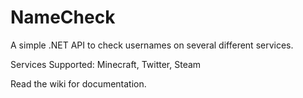# NameCheck
A simple .NET API to check usernames on several different services.

Services Supported: Minecraft, Twitter, Steam

Read the wiki for documentation.

